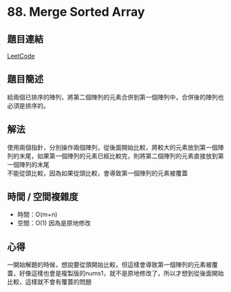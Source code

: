 # 88. Merge Sorted Array

## 題目連結
[LeetCode](https://leetcode.com/problems/merge-sorted-array)

## 題目簡述
給兩個已排序的陣列，將第二個陣列的元素合併到第一個陣列中，合併後的陣列也必須是排序的。

## 解法
使用兩個指針，分別操作兩個陣列，從後面開始比較，將較大的元素放到第一個陣列的末尾，如果第一個陣列的元素已經比較完，則將第二個陣列的元素直接放到第一個陣列的末尾  
不能從頭比較，因為如果從頭比較，會導致第一個陣列的元素被覆蓋

## 時間 / 空間複雜度
- 時間：O(m+n)
- 空間：O(1) 因為是原地修改

## 心得
一開始解題的時候，想說要從頭開始比較，但這樣會導致第一個陣列的元素被覆蓋，好像這樣也會是複製版的nums1，就不是原地修改了，所以才想到從後面開始比較，這樣就不會有覆蓋的問題
